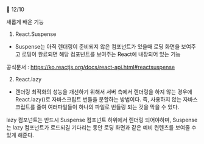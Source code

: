📌 12/10

새롭게 배운 기능

1. React.Suspense
- Suspense는 아직 렌더링이 준비되지 않은 컴포넌트가 있을때 로딩 화면을 보여주고 로딩이 완료되면 해당 컴포넌트를 보여주는 React에 내장되어 있는 기능

공식문서 : https://ko.reactjs.org/docs/react-api.html#reactsuspense

2. React.lazy
- 렌더링 최적화의 성능을 개선하기 위해서 서버 측에서 렌더링을 하지 않는 경우에 React.lazy()로 자바스크립트 번들을 분할하는 방법이다. 
즉, 사용하지 않는 자바스크립트를 줄여 여러파일들이 하나의 파일로 번들링 되는 것을 막을 수 있다.

lazy 컴포넌트는 반드시 Suspense 컴포넌트 하위에서 렌더링 되어야하며, Suspense는 lazy 컴포넌트가 로드되길 기다리는 동안 로딩 화면과 같은 예비 컨텐츠를 보여줄 수 있게 해준다.

